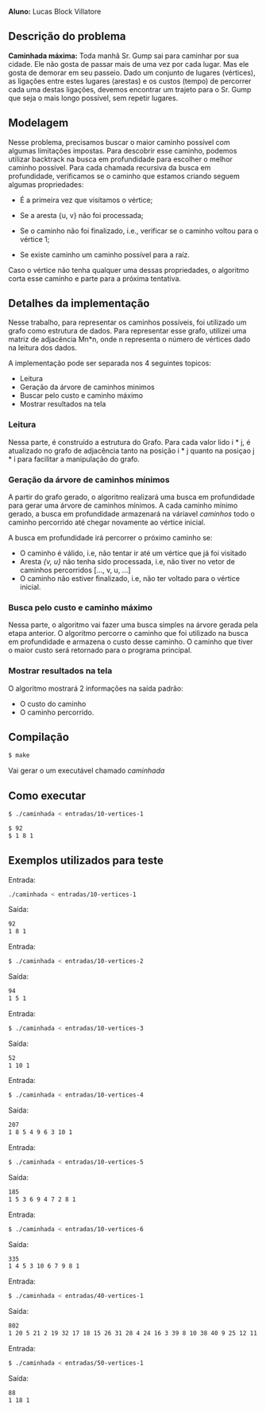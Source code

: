 **Aluno:** Lucas Block Villatore

## Descrição do problema

**Caminhada máxima:** Toda manhã Sr. Gump sai para caminhar por sua cidade. Ele não gosta de passar mais de uma vez por cada lugar. Mas ele gosta de demorar em seu passeio. Dado um conjunto de lugares (vértices), as ligações entre estes lugares (arestas) e os custos (tempo) de percorrer cada uma destas ligações, devemos encontrar um trajeto para o Sr. Gump que seja o mais longo possível, sem repetir lugares.

## Modelagem

Nesse problema, precisamos buscar o maior caminho possível com algumas limitações impostas. Para descobrir esse caminho, podemos utilizar backtrack na busca em profundidade para escolher o melhor caminho possível. Para cada chamada recursiva da busca em profundidade, verificamos se o caminho que estamos criando seguem algumas propriedades:

- É a primeira vez que visitamos o vértice;

- Se a aresta {u, v} não foi processada;

- Se o caminho não foi finalizado, i.e., verificar se o caminho voltou para o vértice 1;

- Se existe caminho um caminho possível para a raíz.

Caso o vértice não tenha qualquer uma dessas propriedades, o algoritmo corta esse caminho e parte para a próxima tentativa.

## Detalhes da implementação

Nesse trabalho, para representar os caminhos possíveis, foi utilizado um grafo como estrutura de dados. Para representar esse grafo, utilizei uma matriz de adjacência Mn*n, onde n representa o número de vértices dado na leitura dos dados.

A implementação pode ser separada nos 4 seguintes topicos:

- Leitura
- Geração da árvore de caminhos minimos
- Buscar pelo custo e caminho máximo
- Mostrar resultados na tela

### Leitura

Nessa parte, é construído a estrutura do Grafo. Para cada valor lido i * j, é atualizado no grafo de adjacência tanto na posição i * j quanto na posiçao j * i para facilitar a manipulação do grafo.

### Geração da árvore de caminhos mínimos

A partir do grafo gerado, o algoritmo realizará uma busca em profundidade para gerar uma árvore de caminhos mínimos. A cada caminho mínimo gerado, a busca em profundidade armazenará na váriavel *caminhos* todo o caminho percorrido até chegar novamente ao vértice inicial.

A busca em profundidade irá percorrer o próximo caminho se:

- O caminho é válido, i.e, não tentar ir até um vértice que já foi visitado
- Aresta *{v, u}* não tenha sido processada, i.e, não tiver no vetor de caminhos percorridos [..., v, u, ...]
- O caminho não estiver finalizado, i.e, não ter voltado para o vértice inicial.

### Busca pelo custo e caminho máximo

Nessa parte, o algoritmo vai fazer uma busca simples na árvore gerada pela etapa anterior. O algoritmo percorre o caminho que foi utilizado na busca em profundidade e armazena o custo desse caminho. O caminho que tiver o maior custo será retornado para o programa principal.

### Mostrar resultados na tela

O algoritmo mostrará 2 informações na saída padrão:

- O custo do caminho
- O caminho percorrido.

## Compilação

```bash
$ make
```

Vai gerar o um executável chamado *caminhada*

## Como executar

```bash
$ ./caminhada < entradas/10-vertices-1
```

```bash
$ 92
$ 1 8 1
```

## Exemplos utilizados para teste

Entrada:

```bash
./caminhada < entradas/10-vertices-1
```

Saída:

```bash
92
1 8 1
```

Entrada:

```bash
$ ./caminhada < entradas/10-vertices-2
```

Saída:

```bash
94
1 5 1
```
Entrada:

```bash
$ ./caminhada < entradas/10-vertices-3
```

Saída:

```bash
52
1 10 1
```
Entrada:

```bash
$ ./caminhada < entradas/10-vertices-4
```

Saída:

```bash
207
1 8 5 4 9 6 3 10 1
```
Entrada:

```bash
$ ./caminhada < entradas/10-vertices-5
```

Saída:

```bash
185
1 5 3 6 9 4 7 2 8 1
```
Entrada:

```bash
$ ./caminhada < entradas/10-vertices-6
```

Saída:

```bash
335
1 4 5 3 10 6 7 9 8 1
```
Entrada:

```bash
$ ./caminhada < entradas/40-vertices-1
```

Saída:

```bash
802
1 20 5 21 2 19 32 17 18 15 26 31 28 4 24 16 3 39 8 10 38 40 9 25 12 11 37 29 36 27 1
```
Entrada:

```bash
$ ./caminhada < entradas/50-vertices-1
```

Saída:

```bash
88
1 18 1
```
